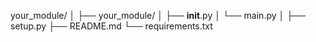your_module/
│
├── your_module/
│   ├── __init__.py
│   └── main.py
│
├── setup.py
├── README.md
└── requirements.txt
